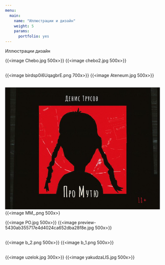 ```yaml
---
menu:
  main:
    name: "Иллюстрации и дизайн"
    weight: 5
    params:
      portfolio: yes
---
```

Иллюстрации дизайн


{{<image Chebo.jpg 500x>}} {{<image chebo2.jpg 500x>}}<br><br> 

{{<image birdsp0i6UqagbrE.png 700x>}} {{<image Ateneum.jpg 500x>}}<br><br> 

![Книга Дениса Трусова "Мутя"](467_6748-15.png) {{<image MM_.png 500x>}

{{<image PO.jpg 500x>}} {{<image preview-5430ab355717e4d4024ca652dba28f8e.jpg 500x>}}<br><br>

{{<image b_2.png 500x>}} {{<image b_1.png 500x>}}<br><br>

{{<image uzelok.jpg 300x>}} {{<image yakudzaLIS.jpg 500x>}} 



